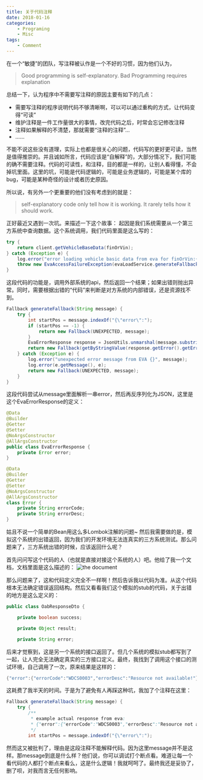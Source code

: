 ```yaml
---
title: 关于代码注释
date: 2018-01-16
categories:  
    - Programing
    - Misc
tags:
	- Comment
---
```

在一个“敏捷”的团队，写注释被认作是一个不好的习惯，因为他们认为，

> Good programming is self-explanatory. Bad Programming requires explanation

总结一下，认为程序中不需要写注释的原因主要有如下的几点：
* 需要写注释的程序说明代码不够清晰啊，可以可以通过重构的方式，让代码变得“可读”
* 维护注释是一件工作量很大的事情，改完代码之后，时常会忘记修改注释
* 注释如果解释的不清楚，那就需要“注释的注释”...
* ……
<!--more-->
不能不说这些没有道理，实际上也都是很关心的问题，代码写的更好更可读，当然是值得推崇的。并且诚如所言，代码应该是“自解释”的，大部分情况下，我们可能的确不需要注释。代码的可读性，和注释，目的都是一样的，让别人看得懂，不会掉坑里面。这里的坑，可能是代码逻辑的，可能是业务逻辑的，可能是某个库的bug，可能是某种奇怪的设计或者历史原因。

所以说，有另外一个更重要的他们没有考虑到的就是：

>  self-explanatory code only tell how it is working. It rarely tells how it should work.

正好最近又遇到一次坑。来描述一下这个故事：
起因是我们系统需要从一个第三方系统中查询数据。这个系统调用，我们代码里面是这么写的：
```java
try {
    return client.getVehicleBaseData(finOrVin);
} catch (Exception e) {
    log.error("error loading vehicle basic data from eva for finOrVin:{}", finOrVin);
    throw new EvaAccessFailureException(evaLoadService.generateFallback(e.getMessage()));
}
```
这段代码的功能是，调用外部系统的api，然后返回一个结果；如果出错则抛出异常。同时，需要根据出错的“代码”来判断是对方系统的内部错误，还是资源找不到。
```java
Fallback generateFallback(String message) {
    try {
        int startPos = message.indexOf("{\"error\":");
        if (startPos == -1) {
            return new Fallback(UNEXPECTED, message);
        }
        EvaErrorResponse response = JsonUtils.unmarshal(message.substring(startPos), EvaErrorResponse.class);
        return new Fallback(getByStringValue(response.getError().getErrorCode()));
    } catch (Exception e) {
        log.error("unexpected error message from EVA {}", message);
        log.error(e.getMessage(), e);
        return new Fallback(UNEXPECTED, message);
    }
}
```
这段代码尝试从message里面解析一串error，然后再反序列化为JSON，这里是这个EvaErrorResponse的定义：
```java
@Data
@Builder
@Getter
@Setter
@NoArgsConstructor
@AllArgsConstructor
public class EvaErrorResponse {
    private Error error;
}

@Data
@Builder
@Getter
@Setter
@NoArgsConstructor
@AllArgsConstructor
class Error {
    private String errorCode;
    private String errorDesc;
}
```
姑且不说一个简单的Bean用这么多Lombok注解的问题~ 然后我需要做的是，模拟这个系统的出错返回，因为我们的开发环境无法连真实的三方系统测试。那么问题来了，三方系统出错的时候，应该返回什么呢？

首先问问写这个代码的人（也就是直接对接这个系统的人）吧。他给了我一个文档，文档里面是这么描述的：
![the document](/images/about_comments_1.png)

那么问题来了，这和代码定义完全不一样啊！然后告诉我以代码为准。从这个代码根本无法确定错误返回结构。然后又看看我们这个模拟的stub的代码，关于出错的地方是这么定义的：
```java
public class OabResponseDto {

    private boolean success;

    private Object result;

    private String error;

```
后来才觉察到，这是另一个系统的接口返回了。但几个系统的模拟stub都写到了一起，让人完全无法确定真实的三方接口定义。最终，我找到了调用这个接口的测试环境，自己调用了一次，原来结果是这样的：
```java
{"error":{"errorCode":"WDCS0003","errorDesc":"Resource not available!"}}
```
这耗费了我半天的时间。于是为了避免有人再踩这种坑，我加了个注释在这里：
```java
Fallback generateFallback(String message) {
    try {
        /**
         * example actual response from eva:
         * {"error":{"errorCode":"WDCS0003","errorDesc":"Resource not available!"}}
         */
        int startPos = message.indexOf("{\"error\":");
```
然而这又被批判了，理由是这段注释不能解释代码。因为这里message并不是这样。那message到底是什么样？他们说，你可以调试打个断点看。难道让每一个看代码的人都打个断点来看么，这是什么逻辑！我就呵呵了。最终我还是妥协了，删了呗，对我而言无任何影响。